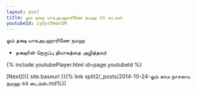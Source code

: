 ```yaml
---
layout: post
title: ஓம் தக்ஷ யாகஅபஹாரிணே நமஹ ௧௧ டைம்ஸ்
youtubeId: iyQvrDmonSM
---
```

 
 
 ஓம் தக்ஷ யாகஅபஹாரிணே நமஹ  
 
 -  தக்ஷரின் நெருப்பு தியாகத்தை அழித்தவர் 
 
  
 
  
 
 
 
 
 
 


{% include youtubePlayer.html id=page.youtubeId %}
 
[Next]({{ site.baseurl }}{% link  split2/_posts/2014-10-24-ஓம் காம நாசகாய நமஹ ௧௧ டைம்ஸ்.md%})
 
